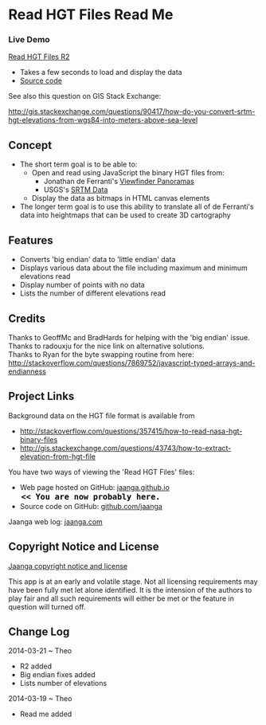 Read HGT Files Read Me
======================

### Live Demo

[Read HGT Files R2]( http://jaanga.github.io/terrain-plus/cookbook/read-hgt-files/latest/ )

* Takes a few seconds to load and display the data
* [Source code]( https://github.com/jaanga/terrain-plus/blob/gh-pages/cookbook/read-hgt-files/ )

See also this question on GIS Stack Exchange:

<http://gis.stackexchange.com/questions/90417/how-do-you-convert-srtm-hgt-elevations-from-wgs84-into-meters-above-sea-level>


## Concept

* The short term goal is to be able to:
	* Open and read using JavaScript the binary HGT files from:
		* Jonathan de Ferranti's [Viewfinder Panoramas]( http://www.viewfinderpanoramas.org/dem3.html )
		* USGS's [SRTM Data]( http://dds.cr.usgs.gov/srtm/ )
	* Display the data as bitmaps in HTML canvas elements
* The longer term goal is to use this ability to translate all of de Ferranti's data into heightmaps that can be used to create 3D cartography

## Features

* Converts 'big endian' data to 'little endian' data
* Displays various data about the file including maximum and minimum elevations read
* Display number of points with no data
* Lists the number of different elevations read 

## Credits

Thanks to GeoffMc and BradHards for helping with the 'big endian' issue.   
Thanks to radouxju for the nice link on alternative solutions.  
Thanks to Ryan for the byte swapping routine from here: <http://stackoverflow.com/questions/7869752/javascript-typed-arrays-and-endianness>


<!--
## Road Map


## Issues /Bugs
-->

## Project Links

Background data on the HGT file format is available from

* <http://stackoverflow.com/questions/357415/how-to-read-nasa-hgt-binary-files>
* <http://gis.stackexchange.com/questions/43743/how-to-extract-elevation-from-hgt-file>


You have two ways of viewing the 'Read HGT Files' files:

* Web page hosted on GitHub: [jaanga.github.io]( http://jaanga.github.io/terrain-plus/cookbook/read-hgt-files/ "view the files as apps." ) <input value="<< You are now probably here." size=28 style="font:bold 12pt monospace;border-width:0;" >  
* Source code on GitHub: [github.com/jaanga]( https://github.com/jaanga/terrain-plus/tree/gh-pages/cookbook/read-hgt-files "View the files as source code." ) <scan style=display:none ><< You are now probably here.</scan>

Jaanga web log: [jaanga.com]( http://jaanga.com )


## Copyright Notice and License

[Jaanga copyright notice and license]( https://github.com/jaanga/jaanga.github.io/blob/master/jaanga-copyright-and-mit-license.md )

This app is at an early and volatile stage. Not all licensing requirements may have been fully met let alone identified. It is the intension of the authors to play fair and all such requirements will either be met or the feature in question will turned off.


## Change Log

2014-03-21 ~ Theo

* R2 added
* Big endian fixes added
* Lists number of elevations

2014-03-19 ~ Theo

* Read me added



